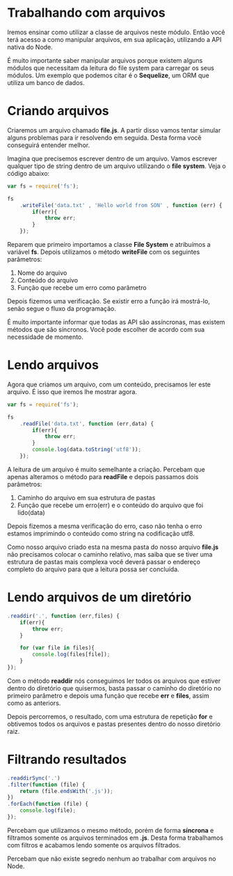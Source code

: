 # Trabalhando com arquivos

Iremos ensinar como utilizar a classe de arquivos neste módulo. Então você terá acesso a como manipular arquivos, em sua aplicação, utilizando a API nativa do Node.

É muito importante saber manipular arquivos porque existem alguns módulos que necessitam da leitura do file system para carregar os seus módulos. Um exemplo que podemos citar é o **Sequelize**, um ORM que utiliza um banco de dados.

# Criando arquivos

Criaremos um arquivo chamado **file.js**. A partir disso vamos tentar simular alguns problemas para ir resolvendo em seguida. Desta forma você conseguirá entender melhor.

Imagina que precisemos escrever dentro de um arquivo. Vamos escrever qualquer tipo de string dentro de um arquivo utilizando o **file system**. Veja o código abaixo:

```js
var fs = require('fs');

fs
    .writeFile('data.txt' , 'Hello world from SON' , function (err) {
        if(err){
            throw err;
        }
    });
```

Reparem que primeiro importamos a classe **File System** e atribuímos a variável **fs**. Depois utilizamos o método **writeFile** com os seguintes parâmetros:

1. Nome do arquivo
2. Conteúdo do arquivo
3. Função que recebe um erro como parâmetro

Depois fizemos uma verificação. Se existir erro a função irá mostrá-lo, senão segue o fluxo da programação.

É muito importante informar que todas as API são assíncronas, mas existem métodos que são síncronos. Você pode escolher de acordo com sua necessidade de momento.

# Lendo arquivos

Agora que criamos um arquivo, com um conteúdo, precisamos ler este arquivo. É isso que iremos lhe mostrar agora.

```js
var fs = require('fs');

fs
    .readFile('data.txt', function (err,data) {
        if(err){
            throw err;
        }
        console.log(data.toString('utf8'));
    });
```

A leitura de um arquivo é muito semelhante a criação. Percebam que apenas alteramos o método para **readFile** e depois passamos dois parâmetros:

1. Caminho do arquivo em sua estrutura de pastas
2. Função que recebe um erro(err) e o conteúdo do arquivo que foi lido(data)

Depois fizemos a mesma verificação do erro, caso não tenha o erro estamos imprimindo o conteúdo como string na codificação utf8.

Como nosso arquivo criado esta na mesma pasta do nosso arquivo **file.js** não precisamos colocar o caminho relativo, mas saiba que se tiver uma estrutura de pastas mais complexa você deverá passar o endereço completo do arquivo para que a leitura possa ser concluída.

# Lendo arquivos de um diretório

```js
.readdir('.', function (err,files) {
    if(err){
        throw err;
    }

    for (var file in files){
        console.log(files[file]);
    }
});
```

Com o método **readdir** nós conseguimos ler todos os arquivos que estiver dentro do diretório que quisermos, basta passar o caminho do diretório no primeiro parâmetro e depois uma função que recebe **err** e **files**, assim como as anteriors.

Depois percorremos, o resultado, com uma estrutura de repetição **for** e obtivemos todos os arquivos e pastas presentes dentro do nosso diretório raiz.

# Filtrando resultados

```js
.readdirSync('.')
.filter(function (file) {
    return (file.endsWith('.js'));
})
.forEach(function (file) {
    console.log(file);
});
```

Percebam que utilizamos o mesmo método, porém de forma **síncrona** e filtramos somente os arquivos terminados em **.js**. Desta forma trabalhamos com filtros e acabamos lendo somente os arquivos filtrados.

Percebam que não existe segredo nenhum ao trabalhar com arquivos no Node.